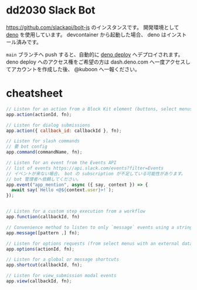 # dd2030 Slack Bot

https://github.com/slackapi/bolt-js のインスタンスです。 開発環境として
[deno](https://docs.deno.com/runtime/#install-deno) を使用しています。
devcontainer から起動した場合、 deno はインストール済みです。

`main` ブランチへ push すると、自動的に
[deno deploy](https://dash.deno.com/projects/dd2030-slack-bot)
へデプロイされます。 deno deploy へのアクセス権をご希望の方は dash.deno.com
へ一度アクセスしてアカウントを作成した後、 @kuboon へ一報ください。

# cheatsheet

```js
// Listen for an action from a Block Kit element (buttons, select menus, date pickers, etc)
app.action(actionId, fn);

// Listen for dialog submissions
app.action({ callback_id: callbackId }, fn);

// Listen for slash commands
// 要 bot config
app.command(commandName, fn);

// Listen for an event from the Events API
// list of events https://api.slack.com/events?filter=Events
// イベントが来ない場合、 bot の subscription が不足している可能性があります。
// bot 管理者へ依頼してください。
app.event("app_mention", async ({ say, context }) => {
  await say(`Hello <@${context.user}>!`);
});


// Listen for a custom step execution from a workflow
app.function(callbackId, fn)

// Convenience method to listen to only `message` events using a string or RegExp
app.message([pattern ,] fn);

// Listen for options requests (from select menus with an external data source)
app.options(actionId, fn);

// Listen for a global or message shortcuts
app.shortcut(callbackId, fn);

// Listen for view_submission modal events
app.view(callbackId, fn);
```

